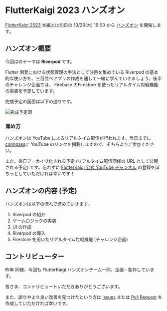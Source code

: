 # FlutterKaigi 2023 ハンズオン

[FlutterKaigi 2023](https://flutterkaigi.jp/2023/) 本編とは別日の 10/26(木) 19:00 から [ハンズオン](https://flutterkaigi.connpass.com/event/293847/) を開催します。

## ハンズオン概要

今回はのテーマは **Riverpod** です。

Flutter 開発における状態管理の手法として注目を集めている Riverpod の基本的な使い方を、三目並べアプリの作成を通して一緒に学んでいきましょう。後半のチャレンジ企画では、 Firebase のFirestore を使ったリアルタイム対戦機能の実装を予定しています。

完成予定の画面は以下の通りです。

![完成予定図](./public/top_application_sample.gif)

### 進め方

ハンズオンは YouTube によるリアルタイム配信が行われます。当日までに [connpass](https://flutterkaigi.connpass.com/event/293847/)に YouTube のリンクを掲載しますので、そちらよりご参加ください。

また、後日アーカイヴ化される予定 (リアルタイム配信同様の URL として公開される予定) です。忘れずに [FlutterKaigi 公式 YouTube チャンネル](https://www.youtube.com/channel/UC1JP6dPBmmccZto4LNz9KMw) の登録をぽちっとしていただければ幸いです！

## ハンズオンの内容 (予定)

ハンズオンは以下の流れで進めていきます。

1. Riverpod の紹介
2. ゲームロジックの実装
3. UI の作成
4. Riverpod の導入
5. Firestore を用いたリアルタイム対戦機能 (チャレンジ企画)

## コントリビューター

昨年 同様、今回も FlutterKaigi ハンズオンチーム一同、企画・製作しています。

<BaseProfile avatar-url="/staff/okaryo.png" name="okaryo" title="現在は主にRubyやGoを仕事で扱っていますが、今もFlutterは大好きです！" twitter-url="https://twitter.com/okaryoX" />

<BaseProfile avatar-url="/staff/daichi-aoki.png" name="ちっぴー" title="FlutterとFirebaseをよく扱っており、Riverpodは重宝しております！ハンズオンを通して学びを一緒に深めていきましょう👾" twitter-url="https://twitter.com/chippy_ao" />

<BaseProfile avatar-url="/staff/rie-kanetaka.png" name="robo" title="既存 iOS/Android ネイティブアプリの Flutter リプレースに携わっております。Flutter の威力を見てください。" twitter-url="https://twitter.com/cch_robo" />

<BaseProfile avatar-url="/staff/yuma-kitamura.png" name="jiyuujin" title="少し前に副業で Flutter + Provider を使ったアプリ開発で経験させてもらいつつ、一昨年・昨年は FlutterKaigi ウェブサイトのコントビュート・リードもさせていただいておりました。" sns-url="https://twitter.com/jiyuujinlab" />

皆さま、コントリビュートいただきありがとうございます。

また、誤りやより良い改善を見つけたという方は [Issues](https://github.com/FlutterKaigi/tic_tac_toe_handson/issues) または [Pull Request](https://github.com/FlutterKaigi/tic_tac_toe_handson/pulls) を作成していただければ幸いです。
